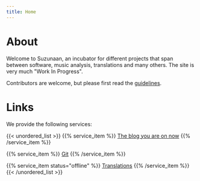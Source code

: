 ```yaml
---
title: Home
---
```


# About

Welcome to Suzunaan, an incubator for different projects that span between software, music analysis, translations and many others.
The site is very much "Work In Progress".

Contributors are welcome, but please first read the [guidelines](/contributing).

# Links

We provide the following services:

{{< unordered_list >}}
 {{% service_item %}}
 [The blog you are on now](https://suzunaan.org)
 {{% /service_item %}}

 {{% service_item %}}
 [Git](https://git.suzunaan.org)
 {{% /service_item %}}

 {{% service_item status="offline" %}}
 [Translations](https://translations.suzunaan.org)
 {{% /service_item %}}
{{< /unordered_list >}}
